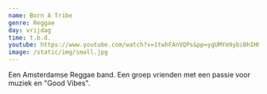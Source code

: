 ```yaml
---
name: Born A Tribe
genre: Reggae
day: vrijdag
time: t.b.d.
youtube: https://www.youtube.com/watch?v=1twhFAnVQPs&pp=ygUMYm9ybiBhIHRyaWJl
image: /static/img/small.jpg
---
```

E﻿en Amsterdamse Reggae band. Een groep vrienden met een passie voor muziek en "Good Vibes".